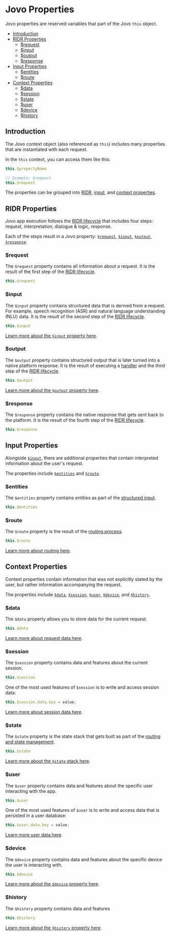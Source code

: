 # Jovo Properties

Jovo properties are reserved variables that part of the Jovo `this` object.

- [Introduction](#introduction)
- [RIDR Properties](#ridr-properties)
  - [$request](#request)
  - [$input](#input)
  - [$output](#output)
  - [$response](#response)
- [Input Properties](#input-properties)
  - [$entities](#entities)
  - [$route](#route)
- [Context Properties](#context-properties)
  - [$data](#data)
  - [$session](#session)
  - [$state](#state)
  - [$user](#user)
  - [$device](#device)
  - [$history](#history)

## Introduction

The Jovo context object (also referenced as `this`) includes many properties that are instantiated with each request.

In the `this` context, you can access them like this:

```typescript
this.$propertyName

// Example: $request
this.$request
```

The properties can be grouped into [RIDR](#ridr-properties), [input](#input), and [context properties](#context-properties).

## RIDR Properties

Jovo app execution follows the [RIDR lifecycle](./ridr-lifecycle.md) that includes four steps: request, interpretation, dialogue & logic, response.

Each of the steps result in a Jovo property: [`$request`](#request), [`$input`](#input), [`$output`](#output), [`$response`](#response).

### $request

The `$request` property contains all information about a request. It is the result of the first step of the [RIDR lifecycle](./ridr-lifecycle.md).

```typescript
this.$request
```

### $input

The `$input` property contains structured data that is derived from a request. For example, speech recognition (ASR) and natural language understanding (NLU) data. It is the result of the second step of the [RIDR lifecycle](./ridr-lifecycle.md).

```typescript
this.$input
```

[Learn more about the `$input` property here](./input.md).

### $output

The `$output` property contains structured output that is later turned into a native platform response. It is the result of executing a [handler](./handlers.md) and the third step of the [RIDR lifecycle](./ridr-lifecycle.md).

```typescript
this.$output
```

[Learn more about the `$output` property here](./output.md).


### $response

The `$response` property contains the native response that gets sent back to the platform. It is the result of the fourth step of the [RIDR lifecycle](./ridr-lifecycle.md).

```typescript
this.$response
```

## Input Properties

Alongside [`$input`](#input), there are additional properties that contain interpreted information about the user's request.

The properties include [`$entities`](#entities) and [`$route`](#route).

### $entities

The `$entities` property contains entities as part of the [structured input](#input).

```typescript
this.$entities
```

### $route

The `$route` property is the result of the [routing process](./routing.md).

```typescript
this.$route
```

[Learn more about routing here](./routing.md).

## Context Properties

Context properties contain information that was not explicitly stated by the user, but rather information accompanying the request.

The properties include [`$data`](#data), [`$session`](#session), [`$user`](#user), [`$device`](#device), and [`$history`](#history).

### $data

The `$data` property allows you to store data for the current request.

```typescript
this.$data
```

[Learn more about request data here](./data.md#request-data).

### $session

The `$session` property contains data and features about the current session.

```typescript
this.$session
```

One of the most used features of `$session` is to write and access session data:

```typescript
this.$session.data.key = value;
```

[Learn more about session data here](./data.md#session-data).

### $state

The `$state` property is the state stack that gets built as part of the [routing and state management](./routing.md).

```typescript
this.$state
```

[Learn more about the `$state` stack here](./state-stack.md).

### $user

The `$user` property contains data and features about the specific user interacting with the app.

```typescript
this.$user
```

One of the most used features of `$user` is to write and access data that is persisted in a user database:

```typescript
this.$user.data.key = value;
```

[Learn more user data here](./data.md#user-data).

### $device

The `$device` property contains data and features about the specific device the user is interacting with.

```typescript
this.$device
```

[Learn more about the `$device` property here](./device.md).


### $history

The `$history` property contains data and features 

```typescript
this.$history
```

[Learn more about the `$history` property here](./data.md#history).


